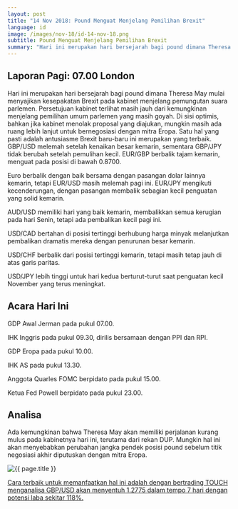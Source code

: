 ```yaml
---
layout: post
title: "14 Nov 2018: Pound Menguat Menjelang Pemilihan Brexit"
language: id
image: /images/nov-18/id-14-nov-18.png
subtitle: Pound Menguat Menjelang Pemilihan Brexit
summary: "Hari ini merupakan hari bersejarah bagi pound dimana Theresa May mulai menyajikan kesepakatan Brexit pada kabinet menjelang pemungutan suara parlemen"
---
```

## Laporan Pagi: 07.00 London

Hari ini merupakan hari bersejarah bagi pound dimana Theresa May mulai menyajikan kesepakatan Brexit pada kabinet menjelang pemungutan suara parlemen. Persetujuan kabinet terlihat masih jauh dari kemungkinan menjelang pemilihan umum parlemen yang masih goyah. Di sisi optimis, bahkan jika kabinet menolak proposal yang diajukan, mungkin masih ada ruang lebih lanjut untuk bernegosiasi dengan mitra Eropa. Satu hal yang pasti adalah antusiasme Brexit baru-baru ini merupakan yang terbaik. GBP/USD melemah setelah kenaikan besar kemarin, sementara GBP/JPY tidak berubah setelah pemulihan kecil. EUR/GBP berbalik tajam kemarin, menguat pada posisi di bawah 0.8700.

Euro berbalik dengan baik bersama dengan pasangan dolar lainnya kemarin, tetapi EUR/USD masih melemah pagi ini. EUR/JPY mengikuti kecenderungan, dengan pasangan membalik sebagian kecil penguatan yang solid kemarin.

AUD/USD memiliki hari yang baik kemarin, membalikkan semua kerugian pada hari Senin, tetapi ada pembalikan kecil pagi ini.

USD/CAD bertahan di posisi tertinggi berhubung harga minyak melanjutkan pembalikan dramatis mereka dengan penurunan besar kemarin.

USD/CHF berbalik dari posisi tertinggi kemarin, tetapi masih tetap jauh di atas garis paritas.

USD/JPY lebih tinggi untuk hari kedua berturut-turut saat penguatan kecil November yang terus meningkat.

## Acara Hari Ini

GDP Awal Jerman pada pukul 07.00.

IHK Inggris pada pukul 09.30, dirilis bersamaan dengan PPI dan RPI.

GDP Eropa pada pukul 10.00.

IHK AS pada pukul 13.30.

Anggota Quarles FOMC berpidato pada pukul 15.00.

Ketua Fed Powell berpidato pada pukul 23.00.

## Analisa

Ada kemungkinan bahwa Theresa May akan memiliki perjalanan kurang mulus pada kabinetnya hari ini, terutama dari rekan DUP. Mungkin hal ini akan menyebabkan perubahan jangka pendek posisi pound sebelum titik negosiasi akhir diputuskan dengan mitra Eropa.

<img src="{{ site.url }}/images/nov-18/id-14-nov-18.png" alt="{{ page.title }}" title="{{ page.title }}">

<a href="%LINK%%?currency=USD&market=forex&underlying=frxGBPUSD&formname=touchnotouch&duration_amount=7&duration_units=d&amount=10&amount_type=stake&expiry_type=duration&barrier=1.2775" target="_blank">Cara terbaik untuk memanfaatkan hal ini adalah dengan bertrading TOUCH menganalisa GBP/USD akan menyentuh 1.2775 dalam tempo 7 hari dengan potensi laba sekitar 118%.</a>